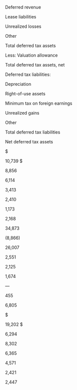 Deferred revenue

Lease liabilities

Unrealized losses

Other

Total deferred tax assets

Less: Valuation allowance

Total deferred tax assets, net

Deferred tax liabilities:

Depreciation

Right-of-use assets

Minimum tax on foreign earnings

Unrealized gains

Other

Total deferred tax liabilities

Net deferred tax assets

$

10,739  $

8,856

6,114

3,413

2,410

1,173

2,168

34,873

(8,866)

26,007

2,551

2,125

1,674

—

455

6,805

$

19,202  $

6,294

8,302

6,365

4,571

2,421

2,447